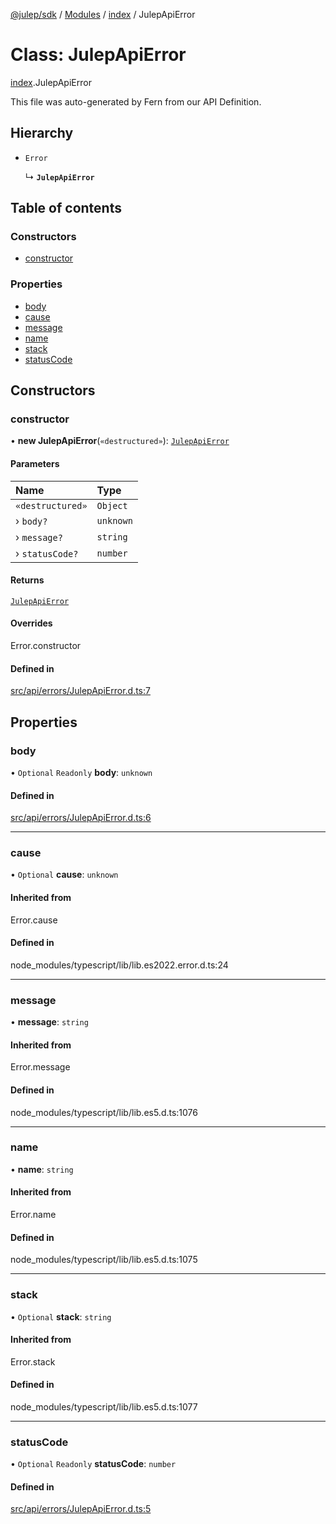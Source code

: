 [@julep/sdk](../README.md) / [Modules](../modules.md) / [index](../modules/index.md) / JulepApiError

# Class: JulepApiError

[index](../modules/index.md).JulepApiError

This file was auto-generated by Fern from our API Definition.

## Hierarchy

- `Error`

  ↳ **`JulepApiError`**

## Table of contents

### Constructors

- [constructor](index.JulepApiError.md#constructor)

### Properties

- [body](index.JulepApiError.md#body)
- [cause](index.JulepApiError.md#cause)
- [message](index.JulepApiError.md#message)
- [name](index.JulepApiError.md#name)
- [stack](index.JulepApiError.md#stack)
- [statusCode](index.JulepApiError.md#statuscode)

## Constructors

### constructor

• **new JulepApiError**(`«destructured»`): [`JulepApiError`](index.JulepApiError.md)

#### Parameters

| Name | Type |
| :------ | :------ |
| `«destructured»` | `Object` |
| › `body?` | `unknown` |
| › `message?` | `string` |
| › `statusCode?` | `number` |

#### Returns

[`JulepApiError`](index.JulepApiError.md)

#### Overrides

Error.constructor

#### Defined in

[src/api/errors/JulepApiError.d.ts:7](https://github.com/julep-ai/samantha-dev/blob/4200383/sdks/js/src/api/errors/JulepApiError.d.ts#L7)

## Properties

### body

• `Optional` `Readonly` **body**: `unknown`

#### Defined in

[src/api/errors/JulepApiError.d.ts:6](https://github.com/julep-ai/samantha-dev/blob/4200383/sdks/js/src/api/errors/JulepApiError.d.ts#L6)

___

### cause

• `Optional` **cause**: `unknown`

#### Inherited from

Error.cause

#### Defined in

node_modules/typescript/lib/lib.es2022.error.d.ts:24

___

### message

• **message**: `string`

#### Inherited from

Error.message

#### Defined in

node_modules/typescript/lib/lib.es5.d.ts:1076

___

### name

• **name**: `string`

#### Inherited from

Error.name

#### Defined in

node_modules/typescript/lib/lib.es5.d.ts:1075

___

### stack

• `Optional` **stack**: `string`

#### Inherited from

Error.stack

#### Defined in

node_modules/typescript/lib/lib.es5.d.ts:1077

___

### statusCode

• `Optional` `Readonly` **statusCode**: `number`

#### Defined in

[src/api/errors/JulepApiError.d.ts:5](https://github.com/julep-ai/samantha-dev/blob/4200383/sdks/js/src/api/errors/JulepApiError.d.ts#L5)
